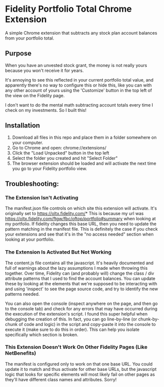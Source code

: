 # Fidelity Portfolio Total Chrome Extension
A simple Chrome extension that subtracts any stock plan account balances from your portfolio total.

## Purpose
When you have an unvested stock grant, the money is not really yours because you won't receive it for years.

It's annoying to see this reflected in your current portfolio total value, and apparently there's no way to configure this or hide this, like you can with any other account of yours using the 'Customize' button in the top left of the view on the Fidelity page.  

I don't want to do the mental math subtracting account totals every time I check on my investments.  So I built this!

## Installation
1. Download all files in this repo and place them in a folder somewhere on your computer.
2. Go to Chrome and open: chrome://extensions/
3. Click the "Load Unpacked" button in the top left
4. Select the folder you created and hit "Select Folder"
5. The browser extension should be loaded and will activate the next time you go to your Fidelity portfolio view.


## Troubleshooting:
### The Extension Isn't Activating
The manifest.json file controls on which site this extension will activate.  It's originally set to https://oltx.fidelity.com/*  This is because my url was https://oltx.fidelity.com/ftgw/fbc/oftop/portfolio#summary when looking at my portfolio.  If fidelity changes this base URL, then you need to update the pattern matching in the manifest file.  This is definitely the case if you check your extensions and see that it's in the "no access needed" section when looking at your portfolio.

### The Extension Is Activated But Not Working
The content.js file contains all the javascript.  It's heavily documented and full of warnings about the lazy assumptions I made when throwing this together.  Over time, Fidelity can (and probably will) change the class / div attribute patterns that I used to find the account balances.  You can update these by looking at the elements that we're supposed to be interacting with and using 'inspect' to see the page source code, and try to identify the new patterns needed.

You can also open the console (inspect anywhere on the page, and then go to the console tab) and check for any errors that may have occurred during the execution of the extension's script.  I found this super helpful when debugging the creation of this.  In fact, you can go line-by-line (or chunk-by-chunk of code and logic) in the script and copy-paste it into the console to execute it (make sure to do this in order).  This can help you isolate specifically which section is broken.

### This Extension Doesn't Work On Other Fidelity Pages (Like NetBenefits)
The manifest is configured only to work on that one base URL.  You could update it to match and thus activate for other base URLs, but the javascript logic that looks for specific elements will most likely fail on other pages as they'll have different class names and attributes.  Sorry!
